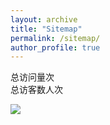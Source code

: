 ```yaml
---
layout: archive
title: "Sitemap"
permalink: /sitemap/
author_profile: true
---
```


<script async src="//busuanzi.ibruce.info/busuanzi/2.3/busuanzi.pure.mini.js">
</script>  
总访问量<span id="busuanzi_value_site_pv"></span>次 <br>
总访客数<span id="busuanzi_value_site_uv"></span>人次 <br>

<a href="https://clustrmaps.com/site/1blbh"  title="Visit tracker for xyangyan.github.io"><img src="//www.clustrmaps.com/map_v2.png?d=Z8dyJa5Yjz2Z_i_LEAbfY0-TbrPurcZYl5i6ii_5Xbw&cl=ffffff" /></a>
